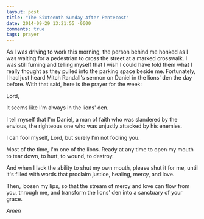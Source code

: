 ```yaml
---
layout: post
title: "The Sixteenth Sunday After Pentecost"
date: 2014-09-29 13:21:55 -0600
comments: true
tags: prayer
---
```


As I was driving to work this morning, the person behind me honked as I was waiting for a pedestrian to cross the street at a marked crosswalk. I was still fuming and telling myself that I wish I could have told them what I really thought as they pulled into the parking space beside me. Fortunately, I had just heard Mitch Randall's sermon on Daniel in the lions' den the day before. With that said, here is the prayer for the week:

Lord,

It seems like I'm always in the lions' den.

I tell myself that I'm Daniel,
a man of faith who was slandered by the envious,
the righteous one who was unjustly attacked by his enemies.

I can fool myself, Lord,
but surely I'm not fooling you.

Most of the time,
I'm one of the lions.
Ready at any time to open my mouth
to tear down,
to hurt,
to wound,
to destroy.

And when I lack the ability to shut my own mouth,
please shut it for me,
until it's filled with words
that proclaim
justice,
healing,
mercy,
and love.

Then, loosen my lips,
so that the stream of mercy and love
can flow from you, through me, 
and transform the lions' den
into a sanctuary of your grace.

*Amen*


